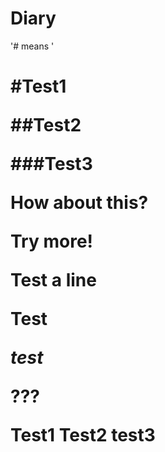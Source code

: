 # Diary

'# means '<h1>

#Test1

##Test2

###Test3

How about this?

Try more!


Test a line

__Test__

_test_

???

Test1
Test2
test3